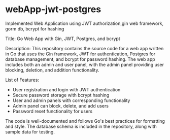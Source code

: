 # webApp-jwt-postgres
Implemented Web Application using JWT authorization,gin web framework, gorm db, bcrypt for hashing

Title: Go Web App with Gin, JWT, Postgres, and bcrypt

Description: This repository contains the source code for a web app written in Go that uses the Gin framework, JWT for authentication, Postgres for database management, and bcrypt for password hashing. The web app includes both an admin and user panel, with the admin panel providing user blocking, deletion, and addition functionality.

List of Features:

* User registration and login with JWT authentication
* Secure password storage with bcrypt hashing
* User and admin panels with corresponding functionality
* Admin panel can block, delete, and add users
* Password reset functionality for users

The code is well-documented and follows Go's best practices for formatting and style. The database schema is included in the repository, along with sample data for testing.
